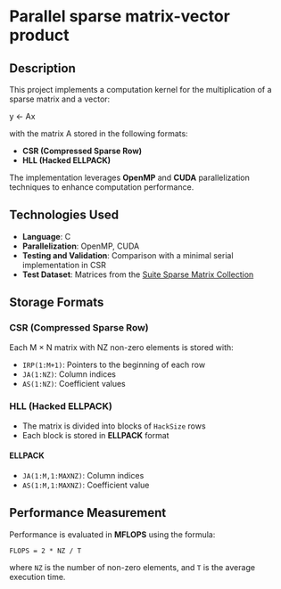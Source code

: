 # Parallel sparse matrix-vector product

## Description
This project implements a computation kernel for the multiplication of a sparse matrix and a vector:

y ← Ax

with the matrix A stored in the following formats:
- **CSR (Compressed Sparse Row)**
- **HLL (Hacked ELLPACK)**

The implementation leverages **OpenMP** and **CUDA** parallelization techniques to enhance computation performance.

## Technologies Used
- **Language**: C
- **Parallelization**: OpenMP, CUDA
- **Testing and Validation**: Comparison with a minimal serial implementation in CSR
- **Test Dataset**: Matrices from the [Suite Sparse Matrix Collection]((https://math.nist.gov/MatrixMarket/))

## Storage Formats
### CSR (Compressed Sparse Row)
Each M × N matrix with NZ non-zero elements is stored with:
- `IRP(1:M+1)`: Pointers to the beginning of each row
- `JA(1:NZ)`: Column indices
- `AS(1:NZ)`: Coefficient values

### HLL (Hacked ELLPACK)
- The matrix is divided into blocks of `HackSize` rows
- Each block is stored in **ELLPACK** format

#### ELLPACK
- `JA(1:M,1:MAXNZ)`: Column indices
- `AS(1:M,1:MAXNZ)`: Coefficient value

## Performance Measurement
Performance is evaluated in **MFLOPS** using the formula:
```
FLOPS = 2 * NZ / T
```
where `NZ` is the number of non-zero elements, and `T` is the average execution time.
